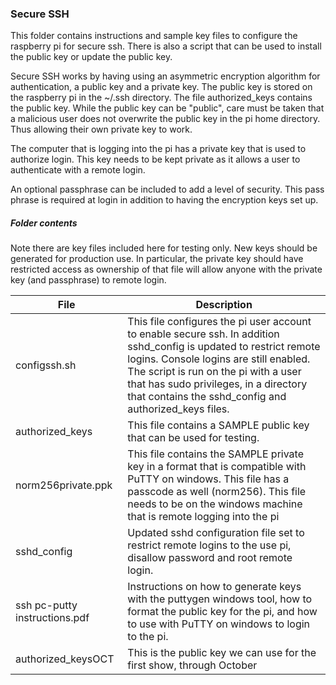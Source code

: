 ### Secure SSH 
This folder contains instructions and sample key files to configure the raspberry pi for secure ssh.  There is also a script that can be used to install the public key or update the public key.

Secure SSH works by having using an asymmetric encryption algorithm for authentication, a public key and a private key.  The public key is stored on the raspberry pi in the ~/.ssh directory.  The file authorized_keys contains the public key.  While the public key can be "public", care must be taken that a malicious user does not overwrite the public key in the pi home directory.  Thus allowing their own private key to work.

The computer that is logging into the pi has a private key that is used to authorize login.  This key needs to be kept private as it allows a user to authenticate with a remote login.

An optional passphrase can be included to add a level of security.  This pass phrase is required at login in addition to having the encryption keys set up.
##### Folder contents
Note there are key files included here for testing only.  New keys should be generated for production use.  In particular, the private key should have restricted access as ownership of that file will allow anyone with the private key (and passphrase) to remote login.

| File | Description |
|--------|--------|
| configssh.sh       |   This file configures the pi user account to enable secure ssh. In addition sshd_config is updated to restrict remote logins.  Console logins are still enabled.  The script is run on the pi with a user that has sudo privileges, in a directory that contains the sshd_config and authorized_keys files.|
|authorized_keys| This file contains a SAMPLE public key that can be used for testing.|
|norm256private.ppk| This file contains the SAMPLE private key in a format that is compatible with PuTTY on windows.  This file has a passcode as well (norm256).  This file needs to be on the windows machine that is remote logging into the pi|
|sshd_config| Updated sshd configuration file set to restrict remote logins to the use pi, disallow password and root remote login.|
|ssh pc-putty instructions.pdf| Instructions on how to generate keys with the puttygen windows tool, how to format the public key for the pi, and how to use with PuTTY on windows to login to the pi.|
|authorized_keysOCT|This is the public key we can use for the first show, through October|




